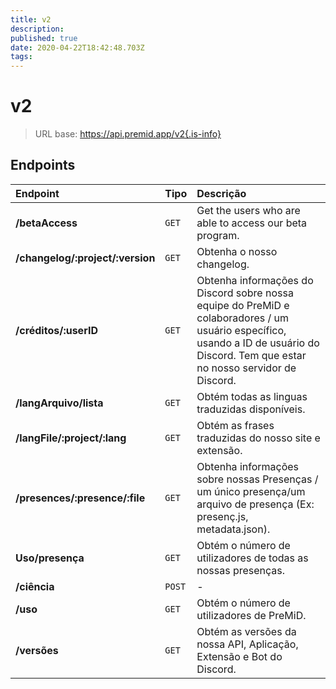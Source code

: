 ```yaml
---
title: v2
description:
published: true
date: 2020-04-22T18:42:48.703Z
tags:
---
```


# v2

> URL base: https://api.premid.app/v2{.is-info}


## Endpoints

<table>
  <thead>
    <tr>
      <th style="text-align:left">Endpoint</th>
      <th style="text-align:left">Tipo</th>
      <th style="text-align:left">Descrição</th>
    </tr>
  </thead>
  <tbody>
    <tr>
      <td style="text-align:left"><b>/betaAccess</b>
      </td>
      <td style="text-align:left"><code>GET</code></td>
      <td style="text-align:left">Get the users who are able to access our beta program.</td>
    </tr>
    <tr>
      <td style="text-align:left"><b>/changelog/:project/:version</b>
      </td>
      <td style="text-align:left"><code>GET</code></td>
      <td style="text-align:left">Obtenha o nosso changelog.</td>
    </tr>
    <tr>
      <td style="text-align:left"><b>/créditos/:userID</b>
      </td>
      <td style="text-align:left"><code>GET</code></td>
      <td style="text-align:left">Obtenha informações do Discord sobre nossa equipe do PreMiD e colaboradores / um usuário específico, usando a ID de usuário do Discord. Tem que estar no nosso servidor de Discord.</td>
    </tr>
    <tr>
      <td style="text-align:left"><b>/langArquivo/lista</b>
      </td>
      <td style="text-align:left"><code>GET</code></td>
      <td style="text-align:left">Obtém todas as linguas traduzidas disponíveis.</td>
    </tr>
    <tr>
      <td style="text-align:left"><b>/langFile/:project/:lang</b>
      </td>
      <td style="text-align:left"><code>GET</code></td>
      <td style="text-align:left">Obtém as frases traduzidas do nosso site e extensão.</td>
    </tr>
    <tr>
      <td style="text-align:left"><b>/presences/:presence/:file</b>
      </td>
      <td style="text-align:left"><code>GET</code></td>
      <td style="text-align:left">Obtenha informações sobre nossas Presenças / um único presença/um arquivo de presença (Ex: presenç.js, metadata.json).</td>
    </tr>
    <tr>
      <td style="text-align:left"><b>Uso/presença</b>
      </td>
      <td style="text-align:left"><code>GET</code></td>
      <td style="text-align:left">Obtém o número de utilizadores de todas as nossas presenças.</td>
    </tr>
    <tr>
      <td style="text-align:left"><b>/ciência</b>
      </td>
      <td style="text-align:left"><code>POST</code></td>
      <td style="text-align:left">-</td>
    </tr>
    <tr>
      <td style="text-align:left"><b>/uso</b>
      </td>
      <td style="text-align:left"><code>GET</code></td>
      <td style="text-align:left">Obtém o número de utilizadores de PreMiD.</td>
    </tr>
    <tr>
      <td style="text-align:left"><b>/versões</b>
      </td>
      <td style="text-align:left"><code>GET</code></td>
      <td style="text-align:left">Obtém as versões da nossa API, Aplicação, Extensão e Bot do Discord.</td>
    </tr>
  </tbody>
</table>


